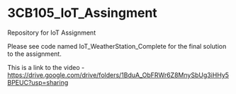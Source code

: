 # 3CB105_IoT_Assingment
Repository for IoT Assignment

Please see code named IoT_WeatherStation_Complete for the final solution to the assignment.


This is a link to the video - https://drive.google.com/drive/folders/1BduA_ObFRWr6Z8MnySbUg3iHHy5BPEUC?usp=sharing 
